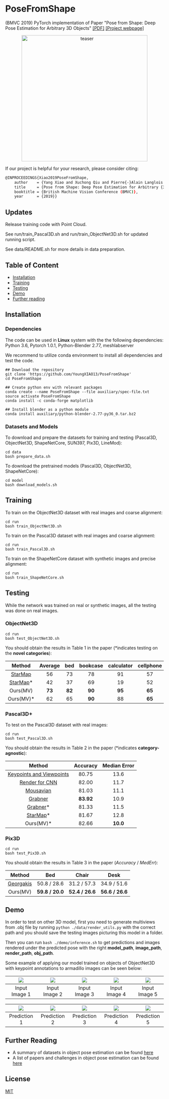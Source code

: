 # PoseFromShape
(BMVC 2019) PyTorch implementation of Paper "Pose from Shape: Deep Pose Estimation for Arbitrary 3D Objects"
[[PDF]](https://arxiv.org/abs/1906.05105) [[Project webpage]](http://imagine.enpc.fr/~xiaoy/PoseFromShape/)

<p align="center">
<img src="https://github.com/YoungXIAO13/PoseFromShape/blob/master/img/teaser_test.png" width="400px" alt="teaser">
</p>

If our project is helpful for your research, please consider citing:
```Bash
@INPROCEEDINGS{Xiao2019PoseFromShape,
    author    = {Yang Xiao and Xuchong Qiu and Pierre{-}Alain Langlois and Mathieu Aubry and Renaud Marlet},
    title     = {Pose from Shape: Deep Pose Estimation for Arbitrary {3D} Objects},
    booktitle = {British Machine Vision Conference (BMVC)},
    year      = {2019}}
```


## Updates
Release training code with Point Cloud.

See run/train_Pascal3D.sh and run/train_ObjectNet3D.sh for updated running script.

See data/README.sh for more details in data preparation.


## Table of Content
* [Installation](#installation)
* [Training](#training)
* [Testing](#testing)
* [Demo](#demo)
* [Further reading](#further-reading)


## Installation

### Dependencies
The code can be used in **Linux** system with the the following dependencies: Python 3.6, Pytorch 1.0.1, Python-Blender 2.77, meshlabserver

We recommend to utilize conda environment to install all dependencies and test the code.

```shell
## Download the repository
git clone 'https://github.com/YoungXIAO13/PoseFromShape'
cd PoseFromShape

## Create python env with relevant packages
conda create --name PoseFromShape --file auxiliary/spec-file.txt
source activate PoseFromShape
conda install -c conda-forge matplotlib

## Install blender as a python module
conda install auxiliary/python-blender-2.77-py36_0.tar.bz2
```

### Datasets and Models
To download and prepare the datasets for training and testing (Pascal3D, ObjectNet3D, ShapeNetCore, SUN397, Pix3D, LineMod):
```shell
cd data
bash prepare_data.sh
```

To download the pretrained models (Pascal3D, ObjectNet3D, ShapeNetCore):
```shell
cd model
bash download_models.sh
```

## Training
To train on the ObjectNet3D dataset with real images and coarse alignment:
```shell
cd run
bash train_ObjectNet3D.sh
```

To train on the Pascal3D dataset with real images and coarse alignment:
```shell
cd run
bash train_Pascal3D.sh
```

To train on the ShapeNetCore dataset with synthetic images and precise alignment:
```shell
cd run
bash train_ShapeNetCore.sh
```

## Testing
While the network was trained on real or synthetic images, all the testing was done on real images.

### ObjectNet3D
```shell
cd run
bash test_ObjectNet3D.sh
```
You should obtain the results in Table 1 in the paper (*indicates testing on the **novel categories**):

| Method | **Average** | bed | bookcase | calculator | cellphone | computer | door | cabinet | guitar | iron | knife | microwave | pen | pot | rifle | shoe | slipper | stove | toilet | tub | wheelchair |
| :------: |:------: | :------: | :------: | :------: | :------: |:------: | :------: |:------: | :------: |:------: | :------: |:------: | :------: |:------: | :------: |:------: | :------: |:------: | :------: |:------: | :------: |
| [StarMap](https://arxiv.org/pdf/1803.09331.pdf) | 56 | 73 | 78 | 91 | 57 | 82 | - | 84 | 73 | 3 | 18 | 94 | 13 | 56 | 4 | - | 12 | 87 | 71 | 51 | 60 |
| [StarMap](https://arxiv.org/pdf/1803.09331.pdf)* | 42 | 37 | 69 | 19 | 52 | 73 | - | 78 | 61 | 2 | 9 | 88 | 12 | 51 | 0 | - | 11 | 82 | 41 | 49 | 14 |
| Ours(MV) | **73** | **82** | **90** | **95** | **65** | **93** | **97** | **89** | **75** | **52** | **32** | **95** | **54** | **82** | **45** | **67** | **46** | **95** | **82** | 67 | **66** |
| Ours(MV)* | 62 | 65 | **90** | 88 | **65** | 84 | 93 | 84 | 67 | 2 | 29 | 94 | 47 | 79 | 15 | 54 | 32 | 89 | 61 | **68** | 39 |



### Pascal3D+
To test on the Pascal3D dataset with real images:
```shell
cd run
bash test_Pascal3D.sh
```
You should obtain the results in Table 2 in the paper (*indicates **category-agnostic**):

| Method | Accuracy | Median Error |
| :------: |:------: | :------: |
| [Keypoints and Viewpoints](https://www.cv-foundation.org/openaccess/content_cvpr_2015/papers/Tulsiani_Viewpoints_and_Keypoints_2015_CVPR_paper.pdf) | 80.75 | 13.6 |
| [Render for CNN](https://www.cv-foundation.org/openaccess/content_iccv_2015/papers/Su_Render_for_CNN_ICCV_2015_paper.pdf) | 82.00 | 11.7 |
| [Mousavian](http://openaccess.thecvf.com/content_cvpr_2017/papers/Mousavian_3D_Bounding_Box_CVPR_2017_paper.pdf) | 81.03 | 11.1 |
| [Grabner](https://zpascal.net/cvpr2018/Grabner_3D_Pose_Estimation_CVPR_2018_paper.pdf) | **83.92** | 10.9 |
| [Grabner](https://zpascal.net/cvpr2018/Grabner_3D_Pose_Estimation_CVPR_2018_paper.pdf)* | 81.33 | 11.5 |
| [StarMap](https://arxiv.org/pdf/1803.09331.pdf)* | 81.67 | 12.8 |
| Ours(MV)* | 82.66 | **10.0** |

### Pix3D
```shell
cd run
bash test_Pix3D.sh
```
You should obtain the results in Table 3 in the paper (*Accuracy* / *MedErr*):

| Method | Bed | Chair | Desk |
| :------: |:------: | :------: | :------: |
| [Georgakis](https://arxiv.org/pdf/1811.07249.pdf) | 50.8 / 28.6 | 31.2 / 57.3 | 34.9 / 51.6 |
| Ours(MV) | **59.8 / 20.0** | **52.4 / 26.6** | **56.6 / 26.6** |


## Demo
In order to test on other 3D model, first you need to generate multiviews from .obj file
by running  ```python ./data/render_utils.py``` with the correct path 
and you should save the testing images picturing this model in a folder.

Then you can run ```bash ./demo/inference.sh``` to get predictions and images rendered
under the predicted pose with the right **model_path**, **image_path**, **render_path**, **obj_path**.

Some example of applying our model trained on objects of ObjectNet3D with keypoint annotations
to armadillo images can be seen below:


|![](https://github.com/YoungXIAO13/PoseFromShape/blob/master/img/armadillo_1.png) | ![](https://github.com/YoungXIAO13/PoseFromShape/blob/master/img/armadillo_3.png)| ![](https://github.com/YoungXIAO13/PoseFromShape/blob/master/img/armadillo_9.png) | ![](https://github.com/YoungXIAO13/PoseFromShape/blob/master/img/armadillo_10.png) | ![](https://github.com/YoungXIAO13/PoseFromShape/blob/master/img/armadillo_11.png) |
|:---:|:---:|:---:|:---:|:---:|
| Input Image 1 | Input Image 2 | Input Image 3 | Input Image 4 | Input Image 5 |

|![](https://github.com/YoungXIAO13/PoseFromShape/blob/master/img/armadillo_1_rendering.png) | ![](https://github.com/YoungXIAO13/PoseFromShape/blob/master/img/armadillo_3_rendering.png)| ![](https://github.com/YoungXIAO13/PoseFromShape/blob/master/img/armadillo_9_rendering.png) | ![](https://github.com/YoungXIAO13/PoseFromShape/blob/master/img/armadillo_10_rendering.png) | ![](https://github.com/YoungXIAO13/PoseFromShape/blob/master/img/armadillo_11_rendering.png) |
|:---:|:---:|:---:|:---:|:---:|
| Prediction 1 | Prediction 2 | Prediction 3 | Prediction 4 | Prediction 5 |


## Further Reading

* A summary of datasets in object pose estimation can be found [here](https://github.com/YoungXIAO13/ObjectPoseEstimationSummary)
* A list of papers and challenges in object pose estimation can be found [here](https://github.com/YoungXIAO13/ObjectPoseEstimationSummary/blob/master/paper.md) 


## License
[MIT](https://github.com/YoungXIAO13/PoseFromShape/blob/master/LICENSE)
